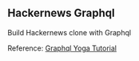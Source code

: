 Hackernews Graphql
---

Build Hackernews clone with Graphql


Reference: [Graphql Yoga Tutorial](https://www.graphql-yoga.com/tutorial/basic/00-introduction)
